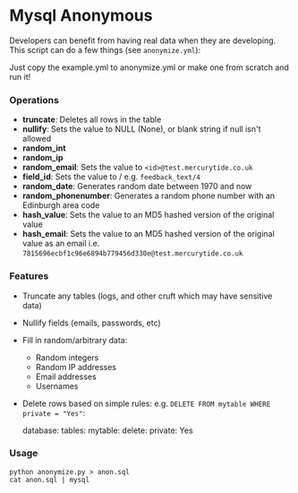 # Mysql Anonymous

Developers can benefit from having real data when they are
developing.  This script can do a few things (see `anonymize.yml`):

Just copy the example.yml to anonymize.yml or make one from scratch and run it!

### Operations

* **truncate**: Deletes all rows in the table
* **nullify**: Sets the value to NULL (None), or blank string if null isn't allowed
* **random_int**
* **random_ip**
* **random_email**: Sets the value to `<id>@test.mercurytide.co.uk`
* **field_id**: Sets the value to <field>/<id> e.g. `feedback_text/4`
* **random_date**: Generates random date between 1970 and now
* **random_phonenumber**: Generates a random phone number with an Edinburgh area code
* **hash_value**: Sets the value to an MD5 hashed version of the original value
* **hash_email**: Sets the value to an MD5 hashed version of the original value as an email i.e. `7815696ecbf1c96e6894b779456d330e@test.mercurytide.co.uk`

### Features

* Truncate any tables (logs, and other cruft which may have sensitive data)
* Nullify fields (emails, passwords, etc)
* Fill in random/arbitrary data:
    * Random integers
    * Random IP addresses
    * Email addresses
    * Usernames
* Delete rows based on simple rules:  e.g.
  ``DELETE FROM mytable WHERE private = "Yes"``:

    database:
        tables:
            mytable:
                delete:
                    private: Yes

### Usage

    python anonymize.py > anon.sql
    cat anon.sql | mysql
